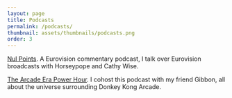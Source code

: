 ```yaml
---
layout: page
title: Podcasts
permalink: /podcasts/
thumbnail: assets/thumbnails/podcasts.png
order: 3
---
```


[Nul Points](https://www.youtube.com/channel/UC6I3FoS8Y3oVsM8Z92eXegQ). A Eurovision commentary podcast, I talk over Eurovision broadcasts with Horseypope and Cathy Wise.

[The Arcade Era Power Hour](https://www.youtube.com/playlist?list=PLgZRgqNDpctWmjAZ2OEx4MYZu7oIGO6FZ). I cohost this podcast with my friend Gibbon, all about the universe surrounding Donkey Kong Arcade.